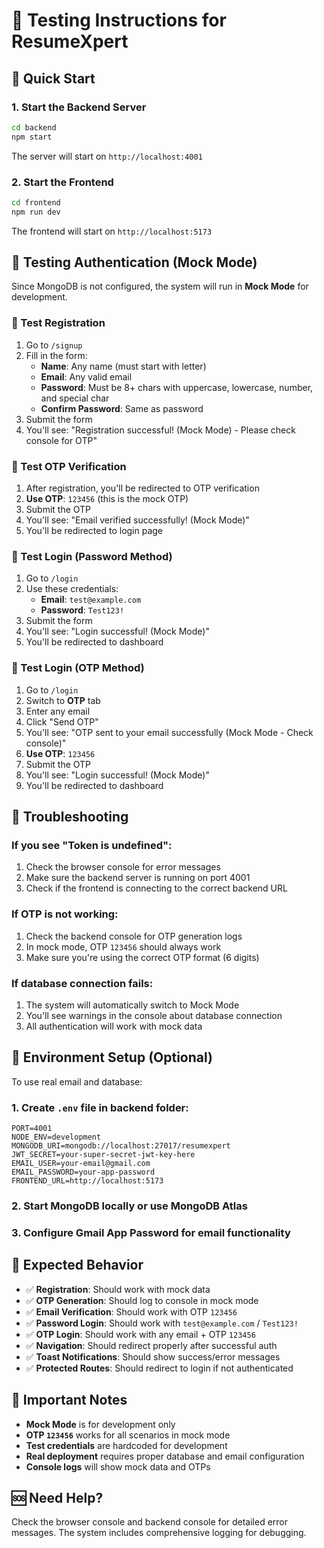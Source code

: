 # 🧪 Testing Instructions for ResumeXpert

## 🚀 Quick Start

### 1. Start the Backend Server
```bash
cd backend
npm start
```

The server will start on `http://localhost:4001`

### 2. Start the Frontend
```bash
cd frontend
npm run dev
```

The frontend will start on `http://localhost:5173`

## 🔐 Testing Authentication (Mock Mode)

Since MongoDB is not configured, the system will run in **Mock Mode** for development.

### 📝 Test Registration
1. Go to `/signup`
2. Fill in the form:
   - **Name**: Any name (must start with letter)
   - **Email**: Any valid email
   - **Password**: Must be 8+ chars with uppercase, lowercase, number, and special char
   - **Confirm Password**: Same as password
3. Submit the form
4. You'll see: "Registration successful! (Mock Mode) - Please check console for OTP"

### 🔢 Test OTP Verification
1. After registration, you'll be redirected to OTP verification
2. **Use OTP**: `123456` (this is the mock OTP)
3. Submit the OTP
4. You'll see: "Email verified successfully! (Mock Mode)"
5. You'll be redirected to login page

### 🔑 Test Login (Password Method)
1. Go to `/login`
2. Use these credentials:
   - **Email**: `test@example.com`
   - **Password**: `Test123!`
3. Submit the form
4. You'll see: "Login successful! (Mock Mode)"
5. You'll be redirected to dashboard

### 📱 Test Login (OTP Method)
1. Go to `/login`
2. Switch to **OTP** tab
3. Enter any email
4. Click "Send OTP"
5. You'll see: "OTP sent to your email successfully (Mock Mode - Check console)"
6. **Use OTP**: `123456`
7. Submit the OTP
8. You'll see: "Login successful! (Mock Mode)"
9. You'll be redirected to dashboard

## 🐛 Troubleshooting

### If you see "Token is undefined":
1. Check the browser console for error messages
2. Make sure the backend server is running on port 4001
3. Check if the frontend is connecting to the correct backend URL

### If OTP is not working:
1. Check the backend console for OTP generation logs
2. In mock mode, OTP `123456` should always work
3. Make sure you're using the correct OTP format (6 digits)

### If database connection fails:
1. The system will automatically switch to Mock Mode
2. You'll see warnings in the console about database connection
3. All authentication will work with mock data

## 🔧 Environment Setup (Optional)

To use real email and database:

### 1. Create `.env` file in backend folder:
```env
PORT=4001
NODE_ENV=development
MONGODB_URI=mongodb://localhost:27017/resumexpert
JWT_SECRET=your-super-secret-jwt-key-here
EMAIL_USER=your-email@gmail.com
EMAIL_PASSWORD=your-app-password
FRONTEND_URL=http://localhost:5173
```

### 2. Start MongoDB locally or use MongoDB Atlas

### 3. Configure Gmail App Password for email functionality

## 🎯 Expected Behavior

- ✅ **Registration**: Should work with mock data
- ✅ **OTP Generation**: Should log to console in mock mode
- ✅ **Email Verification**: Should work with OTP `123456`
- ✅ **Password Login**: Should work with `test@example.com` / `Test123!`
- ✅ **OTP Login**: Should work with any email + OTP `123456`
- ✅ **Navigation**: Should redirect properly after successful auth
- ✅ **Toast Notifications**: Should show success/error messages
- ✅ **Protected Routes**: Should redirect to login if not authenticated

## 🚨 Important Notes

- **Mock Mode** is for development only
- **OTP `123456`** works for all scenarios in mock mode
- **Test credentials** are hardcoded for development
- **Real deployment** requires proper database and email configuration
- **Console logs** will show mock data and OTPs

## 🆘 Need Help?

Check the browser console and backend console for detailed error messages. The system includes comprehensive logging for debugging.
